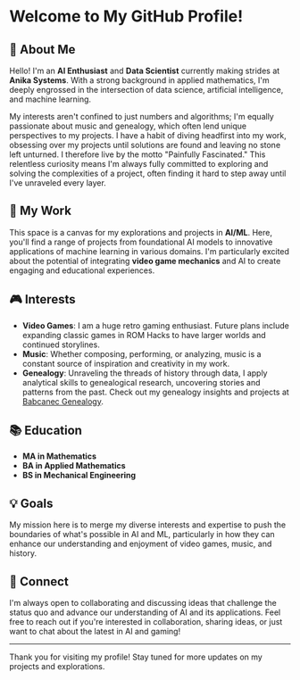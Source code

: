 # Welcome to My GitHub Profile!

## 👋 About Me

Hello! I'm an **AI Enthusiast** and **Data Scientist** currently making strides at **Anika Systems**. With a strong background in applied mathematics, I'm deeply engrossed in the intersection of data science, artificial intelligence, and machine learning.

My interests aren't confined to just numbers and algorithms; I'm equally passionate about music and genealogy, which often lend unique perspectives to my projects. I have a habit of diving headfirst into my work, obsessing over my projects until solutions are found and leaving no stone left unturned. I therefore live by the motto "Painfully Fascinated." This relentless curiosity means I'm always fully committed to exploring and solving the complexities of a project, often finding it hard to step away until I've unraveled every layer.

## 🚀 My Work

This space is a canvas for my explorations and projects in **AI/ML**. Here, you'll find a range of projects from foundational AI models to innovative applications of machine learning in various domains. I'm particularly excited about the potential of integrating **video game mechanics** and AI to create engaging and educational experiences.

## 🎮 Interests

- **Video Games**: I am a huge retro gaming enthusiast. Future plans include expanding classic games in ROM Hacks to have larger worlds and continued storylines.
- **Music**: Whether composing, performing, or analyzing, music is a constant source of inspiration and creativity in my work.
- **Genealogy**: Unraveling the threads of history through data, I apply analytical skills to genealogical research, uncovering stories and patterns from the past. Check out my genealogy insights and projects at [Babcanec Genealogy](https://jbbabgen.wixsite.com/babgenconsultants).

## 📚 Education

- **MA in Mathematics**
- **BA in Applied Mathematics**
- **BS in Mechanical Engineering**

## 💡 Goals

My mission here is to merge my diverse interests and expertise to push the boundaries of what's possible in AI and ML, particularly in how they can enhance our understanding and enjoyment of video games, music, and history.

## 🤝 Connect

I'm always open to collaborating and discussing ideas that challenge the status quo and advance our understanding of AI and its applications. Feel free to reach out if you're interested in collaboration, sharing ideas, or just want to chat about the latest in AI and gaming!

---

Thank you for visiting my profile! Stay tuned for more updates on my projects and explorations.
